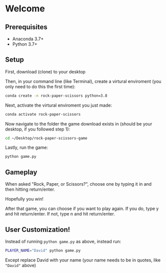 # Welcome

## Prerequisites
* Anaconda 3.7+
* Python 3.7+

## Setup
First, download (clone) to your desktop

Then, in your command line (like Terminal), create a virtural enviroment (you only need to do this the first time):

 ```sh
 conda create -n rock-paper-scissors python=3.8
 ``` 

Next, activate the virtural enviroment you just made:

 ```sh
 conda activate rock-paper-scissors
 ```

Now navigate to the folder the game download exists in (should be your desktop, if you followed step 1):

 ```sh
 cd ~/Desktop/rock-paper-scissors-game
 ```

Lastly, run the game:

```sh
python game.py
```

## Gameplay

When asked "Rock, Paper, or Scissors?", choose one by typing it in and then hitting return/enter.

Hopefully you win!

After that game, you can choose if you want to play again. If you do, type y and hit return/enter. If not, type n and hit return/enter.


## User Customization!

Instead of running ```python game.py``` as above, instead run:

```sh
PLAYER_NAME="David" python game.py
```

Except replace David with your name (your name needs to be in quotes, like ```"David"``` above)